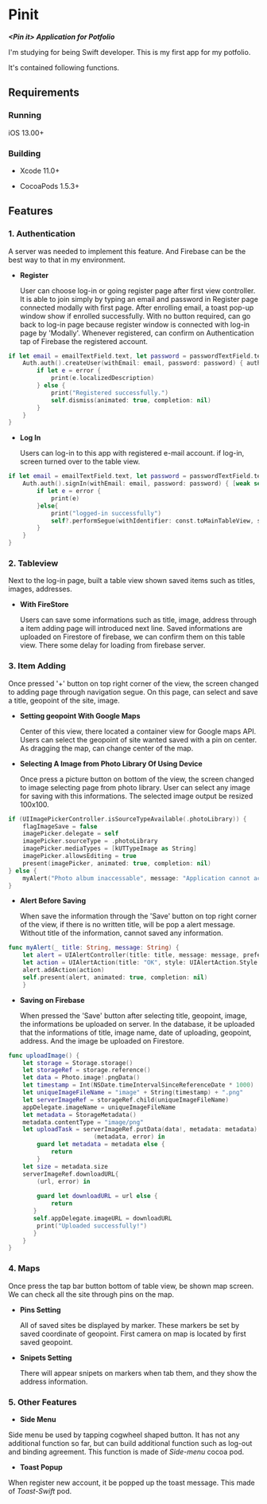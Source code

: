# Pinit
**_&lt;Pin it> Application for Potfolio_**


I'm studying for being  Swift developer.
This is my first app for my potfolio.

It's contained following functions.

## Requirements

### Running
iOS 13.00+


### Building
- Xcode 11.0+

- CocoaPods 1.5.3+

## Features
### 1. Authentication ###
  A server was needed to implement this feature. And Firebase can be the best way to that in my environment.
  - **Register**
  
    User can choose log-in or going register page after first view controller. It is able to  join simply by typing an email and password in Register page connected modally with first page.
    After enrolling email, a toast pop-up window show if enrolled successfully. With no button required, can go back to log-in page because register window is connected with log-in page by 'Modally'.
    Whenever registered, can confirm on Authentication tap of Firebase the registered account.

```swift
if let email = emailTextField.text, let password = passwordTextField.text {
    Auth.auth().createUser(withEmail: email, password: password) { authResult, error in
        if let e = error {
            print(e.localizedDescription)
        } else {
            print("Registered successfully.")
            self.dismiss(animated: true, completion: nil)
        }
    }
}
```


    
  - **Log In**
  
    Users can log-in to this app with registered e-mail account. if log-in, screen turned over to the table view.
    
```swift
if let email = emailTextField.text, let password = passwordTextField.text{
    Auth.auth().signIn(withEmail: email, password: password) { [weak self] authResult, error in
        if let e = error {
            print(e)
        }else{
            print("logged-in successfully")
            self?.performSegue(withIdentifier: const.toMainTableView, sender: self)
        }
    }
}
```
    

### 2. Tableview ###
  Next to the log-in page,  built a table view shown saved items such as titles, images, addresses.
  - **With FireStore**
  
    Users can save some informations such as title, image, address through a item adding page will introduced next line.
    Saved informations are uploaded on Firestore of firebase, we can confirm them on this table view. There some delay for loading from firebase server.
    
    
### 3. Item Adding ###
  Once pressed '+' button on top right corner of the view, the screen changed to adding page through navigation segue. On this page, can select and save a title, geopoint of the site, image.
  - **Setting geopoint With Google Maps**

    Center of this view, there located a container view for Google maps API. Users can select the geopoint of site wanted saved with a pin on center. As dragging the map, can change center of the map.   


  - **Selecting A Image from Photo Library Of Using Device**

    Once press a picture button on bottom of the view, the screen changed to image selecting page from photo library. User can select any image for saving with this informations. The selected image output be resized 100x100.

```swift
if (UIImagePickerController.isSourceTypeAvailable(.photoLibrary)) {
    flagImageSave = false        
    imagePicker.delegate = self
    imagePicker.sourceType = .photoLibrary
    imagePicker.mediaTypes = [kUTTypeImage as String]
    imagePicker.allowsEditing = true        
    present(imagePicker, animated: true, completion: nil)
} else {
    myAlert("Photo album inaccessable", message: "Application cannot access the photo album.")
}
```

  - **Alert Before Saving**

    When save the information through the 'Save' button on top right corner of the view, if there is no written title, will be pop a alert message. Without title of the information, cannot saved any information.

```swift
func myAlert(_ title: String, message: String) {
    let alert = UIAlertController(title: title, message: message, preferredStyle: UIAlertController.Style.alert)
    let action = UIAlertAction(title: "OK", style: UIAlertAction.Style.default, handler: nil)
    alert.addAction(action)
    self.present(alert, animated: true, completion: nil)
    }
```


  - **Saving on Firebase**
  
    When pressed the 'Save' button after selecting title, geopoint, image, the informations be uploaded on server. In the database, it be uploaded that the informations of title, image name, date of uploading, geopoint, address. And the image be uploaded on Firestore.

```swift
func uploadImage() {
    let storage = Storage.storage()
    let storageRef = storage.reference()
    let data = Photo.image!.pngData()
    let timestamp = Int(NSDate.timeIntervalSinceReferenceDate * 1000)
    let uniqueImageFileName = "image" + String(timestamp) + ".png"
    let serverImageRef = storageRef.child(uniqueImageFileName)
    appDelegate.imageName = uniqueImageFileName
    let metadata = StorageMetadata()
    metadata.contentType = "image/png"
    let uploadTask = serverImageRef.putData(data!, metadata: metadata) {
                        (metadata, error) in
        guard let metadata = metadata else {
            return
        }
    let size = metadata.size
    serverImageRef.downloadURL{
        (url, error) in
       
        guard let downloadURL = url else {
            return
       }
       self.appDelegate.imageURL = downloadURL
        print("Uploaded successfully!")
       }
    }            
}
```


### 4. Maps ###
  Once press the tap bar button bottom of table view, be shown map screen. We can check all the site through pins on the map.
  - **Pins Setting**

    All of saved sites be displayed by marker. These markers be set by saved coordinate of geopoint. First camera on map is located by first saved geopoint.

    
  - **Snipets Setting**

    There will appear snipets on markers when tab them, and they show the address information.


### 5. Other Features ###
  - **Side Menu**

  Side menu be used by tapping cogwheel shaped button. It has not any additional function so far, but can build additional function such as log-out and binding agreement. This function is made of *Side-menu* cocoa pod.


  - **Toast Popup**

  When register new account, it be popped up the toast message. This made of *Toast-Swift* pod.
